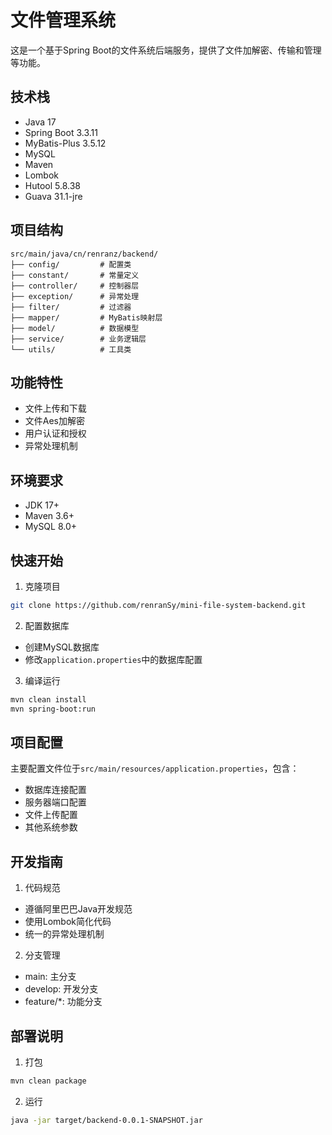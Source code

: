 # 文件管理系统

这是一个基于Spring Boot的文件系统后端服务，提供了文件加解密、传输和管理等功能。

## 技术栈

- Java 17
- Spring Boot 3.3.11
- MyBatis-Plus 3.5.12
- MySQL
- Maven
- Lombok
- Hutool 5.8.38
- Guava 31.1-jre

## 项目结构

```
src/main/java/cn/renranz/backend/
├── config/         # 配置类
├── constant/       # 常量定义
├── controller/     # 控制器层
├── exception/      # 异常处理
├── filter/         # 过滤器
├── mapper/         # MyBatis映射层
├── model/          # 数据模型
├── service/        # 业务逻辑层
└── utils/          # 工具类
```

## 功能特性

- 文件上传和下载
- 文件Aes加解密
- 用户认证和授权
- 异常处理机制

## 环境要求

- JDK 17+
- Maven 3.6+
- MySQL 8.0+

## 快速开始

1. 克隆项目
```bash
git clone https://github.com/renranSy/mini-file-system-backend.git
```

2. 配置数据库
- 创建MySQL数据库
- 修改`application.properties`中的数据库配置

3. 编译运行
```bash
mvn clean install
mvn spring-boot:run
```

## 项目配置

主要配置文件位于`src/main/resources/application.properties`，包含：
- 数据库连接配置
- 服务器端口配置
- 文件上传配置
- 其他系统参数

## 开发指南

1. 代码规范
- 遵循阿里巴巴Java开发规范
- 使用Lombok简化代码
- 统一的异常处理机制

2. 分支管理
- main: 主分支
- develop: 开发分支
- feature/*: 功能分支

## 部署说明

1. 打包
```bash
mvn clean package
```

2. 运行
```bash
java -jar target/backend-0.0.1-SNAPSHOT.jar
```